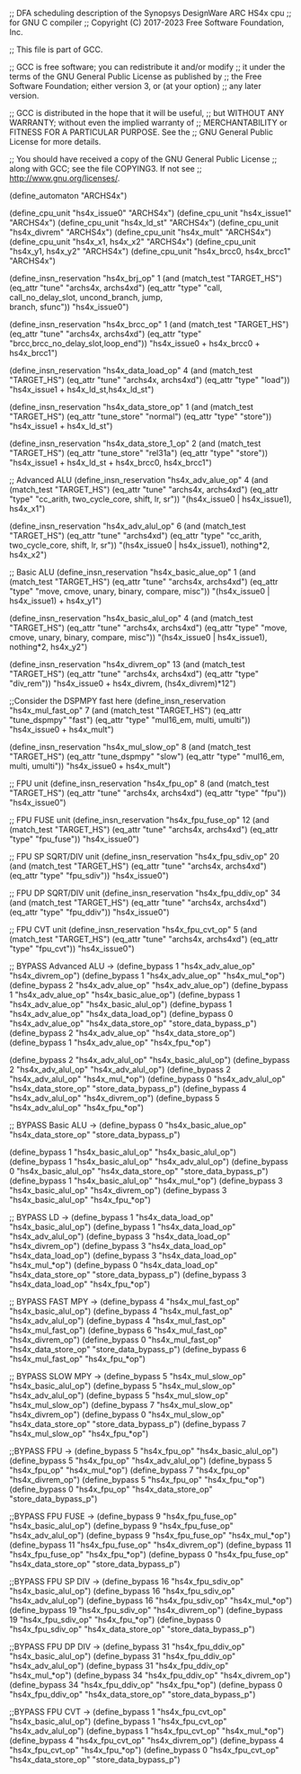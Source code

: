;; DFA scheduling description of the Synopsys DesignWare ARC HS4x cpu
;; for GNU C compiler
;; Copyright (C) 2017-2023 Free Software Foundation, Inc.

;; This file is part of GCC.

;; GCC is free software; you can redistribute it and/or modify
;; it under the terms of the GNU General Public License as published by
;; the Free Software Foundation; either version 3, or (at your option)
;; any later version.

;; GCC is distributed in the hope that it will be useful,
;; but WITHOUT ANY WARRANTY; without even the implied warranty of
;; MERCHANTABILITY or FITNESS FOR A PARTICULAR PURPOSE.  See the
;; GNU General Public License for more details.

;; You should have received a copy of the GNU General Public License
;; along with GCC; see the file COPYING3.  If not see
;; <http://www.gnu.org/licenses/>.

(define_automaton "ARCHS4x")

(define_cpu_unit "hs4x_issue0" "ARCHS4x")
(define_cpu_unit "hs4x_issue1" "ARCHS4x")
(define_cpu_unit "hs4x_ld_st" "ARCHS4x")
(define_cpu_unit "hs4x_divrem" "ARCHS4x")
(define_cpu_unit "hs4x_mult" "ARCHS4x")
(define_cpu_unit "hs4x_x1, hs4x_x2" "ARCHS4x")
(define_cpu_unit "hs4x_y1, hs4x_y2" "ARCHS4x")
(define_cpu_unit "hs4x_brcc0, hs4x_brcc1" "ARCHS4x")

(define_insn_reservation "hs4x_brj_op" 1
  (and (match_test "TARGET_HS")
       (eq_attr "tune" "archs4x, archs4xd")
       (eq_attr "type" "call, call_no_delay_slot, uncond_branch, jump, \
branch, sfunc"))
  "hs4x_issue0")

(define_insn_reservation "hs4x_brcc_op" 1
  (and (match_test "TARGET_HS")
       (eq_attr "tune" "archs4x, archs4xd")
       (eq_attr "type" "brcc,brcc_no_delay_slot,loop_end"))
  "hs4x_issue0 + hs4x_brcc0 + hs4x_brcc1")

(define_insn_reservation "hs4x_data_load_op" 4
  (and (match_test "TARGET_HS")
       (eq_attr "tune" "archs4x, archs4xd")
       (eq_attr "type" "load"))
  "hs4x_issue1 + hs4x_ld_st,hs4x_ld_st")

(define_insn_reservation "hs4x_data_store_op" 1
  (and (match_test "TARGET_HS")
       (eq_attr "tune_store" "normal")
       (eq_attr "type" "store"))
  "hs4x_issue1 + hs4x_ld_st")

(define_insn_reservation "hs4x_data_store_1_op" 2
  (and (match_test "TARGET_HS")
       (eq_attr "tune_store" "rel31a")
       (eq_attr "type" "store"))
  "hs4x_issue1 + hs4x_ld_st + hs4x_brcc0, hs4x_brcc1")

;; Advanced ALU
(define_insn_reservation "hs4x_adv_alue_op" 4
  (and (match_test "TARGET_HS")
       (eq_attr "tune" "archs4x, archs4xd")
       (eq_attr "type" "cc_arith, two_cycle_core, shift, lr, sr"))
  "(hs4x_issue0 | hs4x_issue1), hs4x_x1")

(define_insn_reservation "hs4x_adv_alul_op" 6
  (and (match_test "TARGET_HS")
       (eq_attr "tune" "archs4xd")
       (eq_attr "type" "cc_arith, two_cycle_core, shift, lr, sr"))
  "(hs4x_issue0 | hs4x_issue1), nothing*2, hs4x_x2")

;; Basic ALU
(define_insn_reservation "hs4x_basic_alue_op" 1
  (and (match_test "TARGET_HS")
       (eq_attr "tune" "archs4x, archs4xd")
       (eq_attr "type" "move, cmove, unary, binary, compare, misc"))
  "(hs4x_issue0 | hs4x_issue1) + hs4x_y1")

(define_insn_reservation "hs4x_basic_alul_op" 4
  (and (match_test "TARGET_HS")
       (eq_attr "tune" "archs4x, archs4xd")
       (eq_attr "type" "move, cmove, unary, binary, compare, misc"))
  "(hs4x_issue0 | hs4x_issue1), nothing*2, hs4x_y2")

(define_insn_reservation "hs4x_divrem_op" 13
  (and (match_test "TARGET_HS")
       (eq_attr "tune" "archs4x, archs4xd")
       (eq_attr "type" "div_rem"))
  "hs4x_issue0 + hs4x_divrem, (hs4x_divrem)*12")

;;Consider the DSPMPY fast here
(define_insn_reservation "hs4x_mul_fast_op" 7
  (and (match_test "TARGET_HS")
       (eq_attr "tune_dspmpy" "fast")
       (eq_attr "type" "mul16_em, multi, umulti"))
  "hs4x_issue0 + hs4x_mult")

(define_insn_reservation "hs4x_mul_slow_op" 8
  (and (match_test "TARGET_HS")
       (eq_attr "tune_dspmpy" "slow")
       (eq_attr "type" "mul16_em, multi, umulti"))
  "hs4x_issue0 + hs4x_mult")

;; FPU unit
(define_insn_reservation "hs4x_fpu_op" 8
  (and (match_test "TARGET_HS")
       (eq_attr "tune" "archs4x, archs4xd")
       (eq_attr "type" "fpu"))
  "hs4x_issue0")

;; FPU FUSE unit
(define_insn_reservation "hs4x_fpu_fuse_op" 12
  (and (match_test "TARGET_HS")
       (eq_attr "tune" "archs4x, archs4xd")
       (eq_attr "type" "fpu_fuse"))
  "hs4x_issue0")

;; FPU SP SQRT/DIV unit
(define_insn_reservation "hs4x_fpu_sdiv_op" 20
  (and (match_test "TARGET_HS")
       (eq_attr "tune" "archs4x, archs4xd")
       (eq_attr "type" "fpu_sdiv"))
  "hs4x_issue0")

;; FPU DP SQRT/DIV unit
(define_insn_reservation "hs4x_fpu_ddiv_op" 34
  (and (match_test "TARGET_HS")
       (eq_attr "tune" "archs4x, archs4xd")
       (eq_attr "type" "fpu_ddiv"))
  "hs4x_issue0")

;; FPU CVT unit
(define_insn_reservation "hs4x_fpu_cvt_op" 5
  (and (match_test "TARGET_HS")
       (eq_attr "tune" "archs4x, archs4xd")
       (eq_attr "type" "fpu_cvt"))
  "hs4x_issue0")

;; BYPASS Advanced ALU ->
(define_bypass 1 "hs4x_adv_alue_op" "hs4x_divrem_op")
(define_bypass 1 "hs4x_adv_alue_op" "hs4x_mul_*op")
(define_bypass 2 "hs4x_adv_alue_op" "hs4x_adv_alue_op")
(define_bypass 1 "hs4x_adv_alue_op" "hs4x_basic_alue_op")
(define_bypass 1 "hs4x_adv_alue_op" "hs4x_basic_alul_op")
(define_bypass 1 "hs4x_adv_alue_op" "hs4x_data_load_op")
(define_bypass 0 "hs4x_adv_alue_op" "hs4x_data_store_op" "store_data_bypass_p")
(define_bypass 2 "hs4x_adv_alue_op" "hs4x_data_store_op")
(define_bypass 1 "hs4x_adv_alue_op" "hs4x_fpu_*op")

(define_bypass 2 "hs4x_adv_alul_op" "hs4x_basic_alul_op")
(define_bypass 2 "hs4x_adv_alul_op" "hs4x_adv_alul_op")
(define_bypass 2 "hs4x_adv_alul_op" "hs4x_mul_*op")
(define_bypass 0 "hs4x_adv_alul_op" "hs4x_data_store_op" "store_data_bypass_p")
(define_bypass 4 "hs4x_adv_alul_op" "hs4x_divrem_op")
(define_bypass 5 "hs4x_adv_alul_op" "hs4x_fpu_*op")

;; BYPASS Basic ALU ->
(define_bypass 0 "hs4x_basic_alue_op" "hs4x_data_store_op" "store_data_bypass_p")

(define_bypass 1 "hs4x_basic_alul_op" "hs4x_basic_alul_op")
(define_bypass 1 "hs4x_basic_alul_op" "hs4x_adv_alul_op")
(define_bypass 0 "hs4x_basic_alul_op" "hs4x_data_store_op" "store_data_bypass_p")
(define_bypass 1 "hs4x_basic_alul_op" "hs4x_mul_*op")
(define_bypass 3 "hs4x_basic_alul_op" "hs4x_divrem_op")
(define_bypass 3 "hs4x_basic_alul_op" "hs4x_fpu_*op")

;; BYPASS LD ->
(define_bypass 1 "hs4x_data_load_op" "hs4x_basic_alul_op")
(define_bypass 1 "hs4x_data_load_op" "hs4x_adv_alul_op")
(define_bypass 3 "hs4x_data_load_op" "hs4x_divrem_op")
(define_bypass 3 "hs4x_data_load_op" "hs4x_data_load_op")
(define_bypass 3 "hs4x_data_load_op" "hs4x_mul_*op")
(define_bypass 0 "hs4x_data_load_op" "hs4x_data_store_op" "store_data_bypass_p")
(define_bypass 3 "hs4x_data_load_op" "hs4x_fpu_*op")

;; BYPASS FAST MPY ->
(define_bypass 4 "hs4x_mul_fast_op" "hs4x_basic_alul_op")
(define_bypass 4 "hs4x_mul_fast_op" "hs4x_adv_alul_op")
(define_bypass 4 "hs4x_mul_fast_op" "hs4x_mul_fast_op")
(define_bypass 6 "hs4x_mul_fast_op" "hs4x_divrem_op")
(define_bypass 0 "hs4x_mul_fast_op" "hs4x_data_store_op" "store_data_bypass_p")
(define_bypass 6 "hs4x_mul_fast_op" "hs4x_fpu_*op")

;; BYPASS SLOW MPY ->
(define_bypass 5 "hs4x_mul_slow_op" "hs4x_basic_alul_op")
(define_bypass 5 "hs4x_mul_slow_op" "hs4x_adv_alul_op")
(define_bypass 5 "hs4x_mul_slow_op" "hs4x_mul_slow_op")
(define_bypass 7 "hs4x_mul_slow_op" "hs4x_divrem_op")
(define_bypass 0 "hs4x_mul_slow_op" "hs4x_data_store_op" "store_data_bypass_p")
(define_bypass 7 "hs4x_mul_slow_op" "hs4x_fpu_*op")

;;BYPASS FPU ->
(define_bypass 5 "hs4x_fpu_op" "hs4x_basic_alul_op")
(define_bypass 5 "hs4x_fpu_op" "hs4x_adv_alul_op")
(define_bypass 5 "hs4x_fpu_op" "hs4x_mul_*op")
(define_bypass 7 "hs4x_fpu_op" "hs4x_divrem_op")
(define_bypass 5 "hs4x_fpu_op" "hs4x_fpu_*op")
(define_bypass 0 "hs4x_fpu_op" "hs4x_data_store_op" "store_data_bypass_p")

;;BYPASS FPU FUSE ->
(define_bypass 9  "hs4x_fpu_fuse_op" "hs4x_basic_alul_op")
(define_bypass 9  "hs4x_fpu_fuse_op" "hs4x_adv_alul_op")
(define_bypass 9  "hs4x_fpu_fuse_op" "hs4x_mul_*op")
(define_bypass 11 "hs4x_fpu_fuse_op" "hs4x_divrem_op")
(define_bypass 11 "hs4x_fpu_fuse_op" "hs4x_fpu_*op")
(define_bypass 0  "hs4x_fpu_fuse_op" "hs4x_data_store_op" "store_data_bypass_p")

;;BYPASS FPU SP DIV ->
(define_bypass 16 "hs4x_fpu_sdiv_op" "hs4x_basic_alul_op")
(define_bypass 16 "hs4x_fpu_sdiv_op" "hs4x_adv_alul_op")
(define_bypass 16 "hs4x_fpu_sdiv_op" "hs4x_mul_*op")
(define_bypass 19 "hs4x_fpu_sdiv_op" "hs4x_divrem_op")
(define_bypass 19 "hs4x_fpu_sdiv_op" "hs4x_fpu_*op")
(define_bypass 0  "hs4x_fpu_sdiv_op" "hs4x_data_store_op" "store_data_bypass_p")

;;BYPASS FPU DP DIV ->
(define_bypass 31 "hs4x_fpu_ddiv_op" "hs4x_basic_alul_op")
(define_bypass 31 "hs4x_fpu_ddiv_op" "hs4x_adv_alul_op")
(define_bypass 31 "hs4x_fpu_ddiv_op" "hs4x_mul_*op")
(define_bypass 34 "hs4x_fpu_ddiv_op" "hs4x_divrem_op")
(define_bypass 34 "hs4x_fpu_ddiv_op" "hs4x_fpu_*op")
(define_bypass 0  "hs4x_fpu_ddiv_op" "hs4x_data_store_op" "store_data_bypass_p")

;;BYPASS FPU CVT ->
(define_bypass 1 "hs4x_fpu_cvt_op" "hs4x_basic_alul_op")
(define_bypass 1 "hs4x_fpu_cvt_op" "hs4x_adv_alul_op")
(define_bypass 1 "hs4x_fpu_cvt_op" "hs4x_mul_*op")
(define_bypass 4 "hs4x_fpu_cvt_op" "hs4x_divrem_op")
(define_bypass 4 "hs4x_fpu_cvt_op" "hs4x_fpu_*op")
(define_bypass 0 "hs4x_fpu_cvt_op" "hs4x_data_store_op" "store_data_bypass_p")
